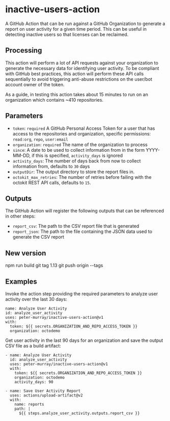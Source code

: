 # inactive-users-action

A GitHub Action that can be run against a GitHub Organization to generate a report on user activity for a given time 
period. This can be useful in detecting inactive users so that licenses can be reclaimed.

## Processing

This action will perform a lot of API requests against your organization to generate the necessary data for identifying
user activity. To be compliant with GitHub best practices, this action will perform these API calls sequentially to 
avoid triggering anti-abuse restrictions on the user/bot account owner of the token.

As a guide, in testing this action takes about 15 minutes to run on an organization which contains ~410 repositories.


## Parameters

* `token`: `required` A GitHub Personal Access Token for a user that has access to the repositories and organization, specific permissions: `read:org`, `repo`, `user:email` 
* `organization`: `required` The name of the organization to process
* `since`: A date to be used to collect information from in the form YYYY-MM-DD, if this is specified, `activity_days` is ignored
* `activity_days`: The number of days back from now to collect information from, defaults to `30` days
* `outputDir`: The output directory to store the report files in.
* `octokit_max_retries`: The number of retries before failing with the octokit REST API calls, defaults to `15`.

## Outputs

The GitHub Action will register the following outputs that can be referenced in other steps:

* `report_csv`: The path to the CSV report file that is generated
* `report_json`: The path to the file containing the JSON data used to generate the CSV report


## New version
npm run build
git tag 1.13
git push origin --tags

## Examples

Invoke the action step providing the required parameters to analyze user activity over the last 30 days:

```
name: Analyze User Activity
id: analyze_user_activity
uses: peter-murray/inactive-users-action@v1
with:
  token: ${{ secrets.ORGANIZATION_AND_REPO_ACCESS_TOKEN }}
  organization: octodemo
```

Get user activity in the last 90 days for an organization and save the output CSV file as a build artifact:

```
- name: Analyze User Activity
  id: analyze_user_activity
  uses: peter-murray/inactive-users-action@v1
  with:
    token: ${{ secrets.ORGANIZATION_AND_REPO_ACCESS_TOKEN }}
    organization: octodemo
    activity_days: 90

- name: Save User Activity Report
  uses: actions/upload-artifact@v2
  with:
    name: reports
    path: |
      ${{ steps.analyze_user_activity.outputs.report_csv }}

```